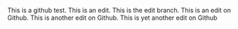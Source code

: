 This is a github test. This is an edit. This is the edit branch. This is an edit on Github. This is another edit on Github. This is yet another edit on Github
